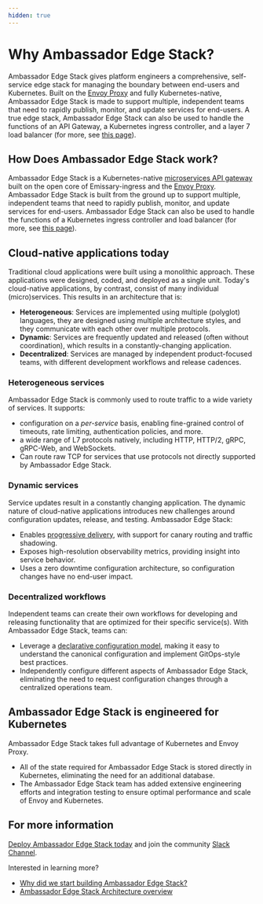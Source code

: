 ```yaml
---
hidden: true
---
```


# Why Ambassador Edge Stack?

Ambassador Edge Stack gives platform engineers a comprehensive, self-service edge stack for managing the boundary between end-users and Kubernetes. Built on the [Envoy Proxy](https://www.envoyproxy.io) and fully Kubernetes-native, Ambassador Edge Stack is made to support multiple, independent teams that need to rapidly publish, monitor, and update services for end-users. A true edge stack, Ambassador Edge Stack can also be used to handle the functions of an API Gateway, a Kubernetes ingress controller, and a layer 7 load balancer (for more, see [this page](https://www.getambassador.io/products/edge-stack/api-gateway)).

## How Does Ambassador Edge Stack work?

Ambassador Edge Stack is a Kubernetes-native [microservices API gateway](core-concepts/microservices-api-gateways.md) built on the open core of Emissary-ingress and the [Envoy Proxy](https://www.envoyproxy.io). Ambassador Edge Stack is built from the ground up to support multiple, independent teams that need to rapidly publish, monitor, and update services for end-users. Ambassador Edge Stack can also be used to handle the functions of a Kubernetes ingress controller and load balancer (for more, see [this page](https://www.getambassador.io/products/edge-stack/api-gateway)).

## Cloud-native applications today

Traditional cloud applications were built using a monolithic approach. These applications were designed, coded, and deployed as a single unit. Today's cloud-native applications, by contrast, consist of many individual (micro)services. This results in an architecture that is:

* **Heterogeneous**: Services are implemented using multiple (polyglot) languages, they are designed using multiple architecture styles, and they communicate with each other over multiple protocols.
* **Dynamic**: Services are frequently updated and released (often without coordination), which results in a constantly-changing application.
* **Decentralized**: Services are managed by independent product-focused teams, with different development workflows and release cadences.

### Heterogeneous services

Ambassador Edge Stack is commonly used to route traffic to a wide variety of services. It supports:

* configuration on a _per-service_ basis, enabling fine-grained control of timeouts, rate limiting, authentication policies, and more.
* a wide range of L7 protocols natively, including HTTP, HTTP/2, gRPC, gRPC-Web, and WebSockets.
* Can route raw TCP for services that use protocols not directly supported by Ambassador Edge Stack.

### Dynamic services

Service updates result in a constantly changing application. The dynamic nature of cloud-native applications introduces new challenges around configuration updates, release, and testing. Ambassador Edge Stack:

* Enables [progressive delivery](core-concepts/progressive-delivery.md), with support for canary routing and traffic shadowing.
* Exposes high-resolution observability metrics, providing insight into service behavior.
* Uses a zero downtime configuration architecture, so configuration changes have no end-user impact.

### Decentralized workflows

Independent teams can create their own workflows for developing and releasing functionality that are optimized for their specific service(s). With Ambassador Edge Stack, teams can:

* Leverage a [declarative configuration model](core-concepts/the-ambassador-operating-model-gitops-and-continuous-delivery.md), making it easy to understand the canonical configuration and implement GitOps-style best practices.
* Independently configure different aspects of Ambassador Edge Stack, eliminating the need to request configuration changes through a centralized operations team.

## Ambassador Edge Stack is engineered for Kubernetes

Ambassador Edge Stack takes full advantage of Kubernetes and Envoy Proxy.

* All of the state required for Ambassador Edge Stack is stored directly in Kubernetes, eliminating the need for an additional database.
* The Ambassador Edge Stack team has added extensive engineering efforts and integration testing to ensure optimal performance and scale of Envoy and Kubernetes.

## For more information

[Deploy Ambassador Edge Stack today](./) and join the community [Slack Channel](http://a8r.io/slack).

Interested in learning more?

* [Why did we start building Ambassador Edge Stack?](https://www.getambassador.io/blog/envoy-nginx-haproxy-comparison-why-edge-stack-chose-envoy)
* [Ambassador Edge Stack Architecture overview](core-concepts/ambassador-edge-stack-architecture.md)
